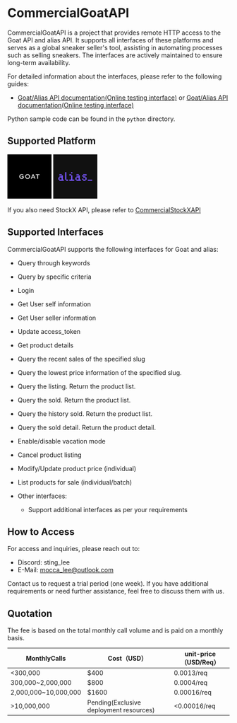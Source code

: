 # CommercialGoatAPI

CommercialGoatAPI is a project that provides remote HTTP access to the Goat API and alias API. It supports all interfaces of these platforms and serves as a global sneaker seller's tool, assisting in automating processes such as selling sneakers. The interfaces are actively maintained to ensure long-term availability.

For detailed information about the interfaces, please refer to the following guides:
- [Goat/Alias API documentation(Online testing interface)](http://goatapi.dataspiderhub.com/docs) or [Goat/Alias API documentation(Online testing interface)](http://goatapi.dataspiderhub.com/redoc)

Python sample code can be found in the `python` directory.

## Supported Platform
<img src="/res/goat.png" width="100" height="100" alt="Goat"/>  <img src="/res/alias.png" width="100" height="100" alt="alias"/><br/>

If you also need StockX API, please refer to [CommercialStockXAPI](https://github.com/Sting-Lee/CommercialStockXAPI/)

## Supported Interfaces

CommercialGoatAPI supports the following interfaces for Goat and alias:

  - Query through keywords
  - Query by specific criteria
  - Login
  - Get User self information
  - Get User seller information
  - Update access_token
  - Get product details
  - Query the recent sales of the specified slug
  - Query the lowest price information of the specified slug.
  - Query the listing. Return the product list.
  - Query the sold. Return the product list.
  - Query the history sold. Return the product list.
  - Query the sold detail. Return the product detail.
  - Enable/disable vacation mode
  - Cancel product listing
  - Modify/Update product price (individual)
  - List products for sale (individual/batch)

  - Other interfaces:
    - Support additional interfaces as per your requirements

## How to Access

For access and inquiries, please reach out to:

- Discord: sting_lee
- E-Mail: mocca_lee@outlook.com

Contact us to request a trial period (one week). If you have additional requirements or need further assistance, feel free to discuss them with us.

## Quotation

The fee is based on the total monthly call volume and is paid on a monthly basis.

| MonthlyCalls         | Cost（USD）                             | unit-price（USD/Req） |
| -------------------- | --------------------------------------- | --------------------- |
| <300,000             | $400                                    | 0.0013/req            |
| 300,000~2,000,000    | $800                                    | 0.0004/req            |
| 2,000,000~10,000,000 | $1600                                   | 0.00016/req           |
| >10,000,000          | Pending(Exclusive deployment resources) | <0.00016/req          |
